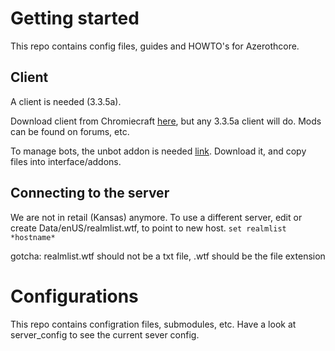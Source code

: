 # Getting started


This repo contains config files, guides and HOWTO's for Azerothcore.

## Client

A client is needed (3.3.5a).

Download client from Chromiecraft [here](https://www.chromiecraft.com/en/downloads/), but any 3.3.5a client will do.
Mods can be found on forums, etc. 


To manage bots, the unbot addon is needed [link](https://github.com/noisiver/unbot-addon/tree/english). Download it, and copy files into interface/addons.



## Connecting to the server
We are not in retail (Kansas) anymore. To use a different server, edit or create Data/enUS/realmlist.wtf, to point to new host.
`set realmlist *hostname* `

gotcha: realmlist.wtf should not be a txt file, .wtf should be the file extension


# Configurations

This repo contains configration files, submodules, etc. Have a look at server_config to see the current sever config.